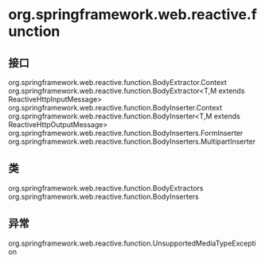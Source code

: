 # org.springframework.web.reactive.function

## 接口

org.springframework.web.reactive.function.BodyExtractor.Context
org.springframework.web.reactive.function.BodyExtractor<T,M extends ReactiveHttpInputMessage>
org.springframework.web.reactive.function.BodyInserter.Context
org.springframework.web.reactive.function.BodyInserter<T,M extends ReactiveHttpOutputMessage>
org.springframework.web.reactive.function.BodyInserters.FormInserter<T>
org.springframework.web.reactive.function.BodyInserters.MultipartInserter

## 类

org.springframework.web.reactive.function.BodyExtractors
org.springframework.web.reactive.function.BodyInserters

## 异常

org.springframework.web.reactive.function.UnsupportedMediaTypeException




